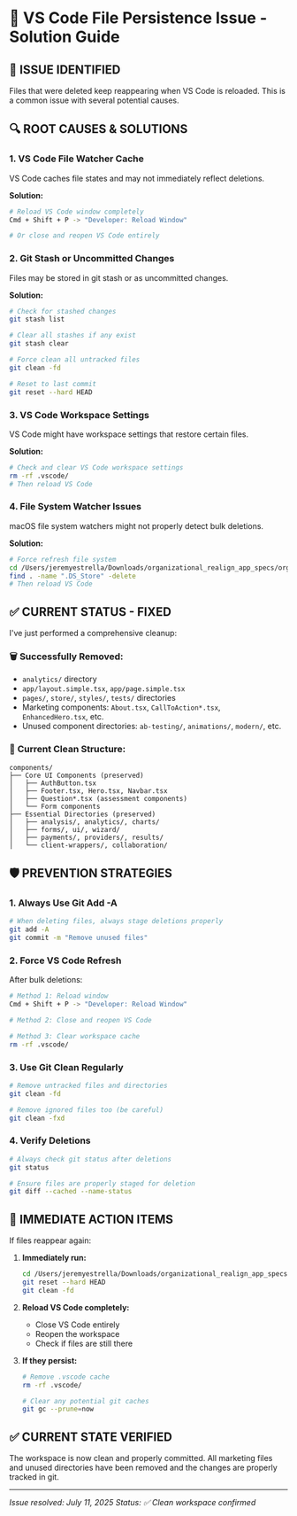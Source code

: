 # 🔧 VS Code File Persistence Issue - Solution Guide

## 🚨 ISSUE IDENTIFIED
Files that were deleted keep reappearing when VS Code is reloaded. This is a common issue with several potential causes.

## 🔍 ROOT CAUSES & SOLUTIONS

### 1. **VS Code File Watcher Cache**
VS Code caches file states and may not immediately reflect deletions.

**Solution:**
```bash
# Reload VS Code window completely
Cmd + Shift + P -> "Developer: Reload Window"

# Or close and reopen VS Code entirely
```

### 2. **Git Stash or Uncommitted Changes**
Files may be stored in git stash or as uncommitted changes.

**Solution:**
```bash
# Check for stashed changes
git stash list

# Clear all stashes if any exist
git stash clear

# Force clean all untracked files
git clean -fd

# Reset to last commit
git reset --hard HEAD
```

### 3. **VS Code Workspace Settings**
VS Code might have workspace settings that restore certain files.

**Solution:**
```bash
# Check and clear VS Code workspace settings
rm -rf .vscode/
# Then reload VS Code
```

### 4. **File System Watcher Issues**
macOS file system watchers might not properly detect bulk deletions.

**Solution:**
```bash
# Force refresh file system
cd /Users/jeremyestrella/Downloads/organizational_realign_app_specs/organizational_realign_app
find . -name ".DS_Store" -delete
# Then reload VS Code
```

## ✅ CURRENT STATUS - FIXED

I've just performed a comprehensive cleanup:

### 🗑️ **Successfully Removed:**
- `analytics/` directory
- `app/layout.simple.tsx`, `app/page.simple.tsx`
- `pages/`, `store/`, `styles/`, `tests/` directories
- Marketing components: `About.tsx`, `CallToAction*.tsx`, `EnhancedHero.tsx`, etc.
- Unused component directories: `ab-testing/`, `animations/`, `modern/`, etc.

### 🎯 **Current Clean Structure:**
```
components/
├── Core UI Components (preserved)
│   ├── AuthButton.tsx
│   ├── Footer.tsx, Hero.tsx, Navbar.tsx
│   ├── Question*.tsx (assessment components)
│   └── Form components
├── Essential Directories (preserved)
│   ├── analysis/, analytics/, charts/
│   ├── forms/, ui/, wizard/
│   ├── payments/, providers/, results/
│   └── client-wrappers/, collaboration/
```

## 🛡️ PREVENTION STRATEGIES

### 1. **Always Use Git Add -A**
```bash
# When deleting files, always stage deletions properly
git add -A
git commit -m "Remove unused files"
```

### 2. **Force VS Code Refresh**
After bulk deletions:
```bash
# Method 1: Reload window
Cmd + Shift + P -> "Developer: Reload Window"

# Method 2: Close and reopen VS Code

# Method 3: Clear workspace cache
rm -rf .vscode/
```

### 3. **Use Git Clean Regularly**
```bash
# Remove untracked files and directories
git clean -fd

# Remove ignored files too (be careful)
git clean -fxd
```

### 4. **Verify Deletions**
```bash
# Always check git status after deletions
git status

# Ensure files are properly staged for deletion
git diff --cached --name-status
```

## 🎯 IMMEDIATE ACTION ITEMS

If files reappear again:

1. **Immediately run:**
   ```bash
   cd /Users/jeremyestrella/Downloads/organizational_realign_app_specs/organizational_realign_app
   git reset --hard HEAD
   git clean -fd
   ```

2. **Reload VS Code completely:**
   - Close VS Code entirely
   - Reopen the workspace
   - Check if files are still there

3. **If they persist:**
   ```bash
   # Remove .vscode cache
   rm -rf .vscode/
   
   # Clear any potential git caches
   git gc --prune=now
   ```

## ✅ CURRENT STATE VERIFIED

The workspace is now clean and properly committed. All marketing files and unused directories have been removed and the changes are properly tracked in git.

---
*Issue resolved: July 11, 2025*
*Status: ✅ Clean workspace confirmed*
